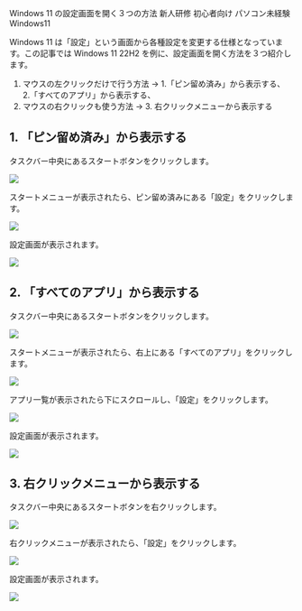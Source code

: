 Windows 11 の設定画面を開く３つの方法
新人研修
初心者向け
パソコン未経験
Windows11

Windows 11 は「設定」という画面から各種設定を変更する仕様となっています。この記事では Windows 11 22H2 を例に、設定画面を開く方法を３つ紹介します。
   
1. マウスの左クリックだけで行う方法 -> 1.「ピン留め済み」から表示する、　2.「すべてのアプリ」から表示する、
2. マウスの右クリックも使う方法 -> 3. 右クリックメニューから表示する

## 1. 「ピン留め済み」から表示する

タスクバー中央にあるスタートボタンをクリックします。

![](13.png)

スタートメニューが表示されたら、ピン留め済みにある「設定」をクリックします。

![](21.png)

設定画面が表示されます。

![](45.png)

## 2. 「すべてのアプリ」から表示する

タスクバー中央にあるスタートボタンをクリックします。

![](13.png)

スタートメニューが表示されたら、右上にある「すべてのアプリ」をクリックします。

![](21.png)

アプリ一覧が表示されたら下にスクロールし、「設定」をクリックします。

![](37.png)

設定画面が表示されます。

![](45.png)

## 3. 右クリックメニューから表示する

タスクバー中央にあるスタートボタンを右クリックします。

![](13.png)

右クリックメニューが表示されたら、「設定」をクリックします。

![](43.png)

設定画面が表示されます。

![](45.png)
